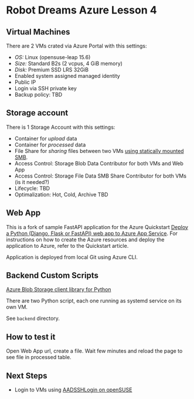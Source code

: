 # Robot Dreams Azure Lesson 4

## Virtual Machines

There are 2 VMs crated via Azure Portal with this settings:

- *OS:* Linux (opensuse-leap 15.6)
- *Size:* Standard B2s (2 vcpus, 4 GiB memory)
- *Disk:* Premium SSD LRS 32GiB
- Enabled system assigned managed identity
- Public IP
- Login via SSH private key
- Backup policy: TBD

## Storage account

There is 1 Storage Account with this settings:
- Container for *upload* data
- Container for *processed* data
- File Share for *sharing* files between two VMs [using statically mounted SMB](https://learn.microsoft.com/en-us/azure/storage/files/storage-how-to-use-files-linux?tabs=SLES%2Csmb311).
- Access Control: Storage Blob Data Contributor for both VMs and Web App
- Access Control: Storage File Data SMB Share Contributor for both VMs (is it needed?)
- Lifecycle: TBD
- Optimalization: Hot, Cold, Archive TBD

## Web App

This is a fork of sample FastAPI application for the Azure Quickstart [Deploy a
Python (Django, Flask or FastAPI) web app to Azure App
Service](https://docs.microsoft.com/en-us/azure/app-service/quickstart-python).
For instructions on how to create the Azure resources and deploy the application
to Azure, refer to the Quickstart article.

Application is deployed from local Git using Azure CLI.

## Backend Custom Scripts

[Azure Blob Storage client library for Python](https://learn.microsoft.com/en-us/azure/storage/blobs/storage-quickstart-blobs-python?tabs=managed-identity%2Croles-azure-portal%2Csign-in-azure-cli&pivots=blob-storage-quickstart-scratch)

There are two Python script, each one running as systemd service on its own VM.

See `backend` directory.

## How to test it

Open Web App url, create a file. Wait few minutes and reload the page to see file in processed table.

## Next Steps

- Login to VMs using [AADSSHLogin on openSUSE](https://learn.microsoft.com/en-us/entra/identity/devices/howto-vm-sign-in-azure-ad-linux)
